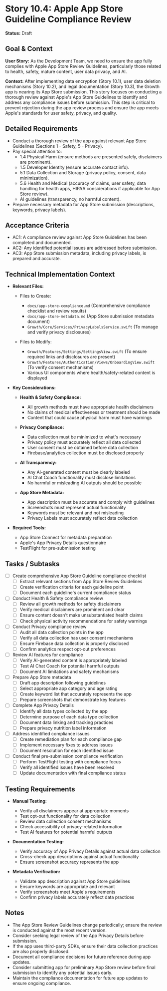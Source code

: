 # Story 10.4: Apple App Store Guideline Compliance Review

**Status:** Draft

## Goal & Context

**User Story:** As the Development Team, we need to ensure the app fully complies with Apple App Store Review Guidelines, particularly those related to health, safety, mature content, user data privacy, and AI.

**Context:** After implementing data encryption (Story 10.1), user data deletion mechanisms (Story 10.2), and legal documentation (Story 10.3), the Growth app is nearing its App Store submission. This story focuses on conducting a thorough review against Apple's App Store Guidelines to identify and address any compliance issues before submission. This step is critical to prevent rejection during the app review process and ensure the app meets Apple's standards for user safety, privacy, and quality.

## Detailed Requirements

- Conduct a thorough review of the app against relevant App Store Guidelines (Sections 1 - Safety, 5 - Privacy).
- Pay special attention to:
  - 1.4 Physical Harm (ensure methods are presented safely, disclaimers are prominent).
  - 1.5 Developer Identity (ensure accurate contact info).
  - 5.1 Data Collection and Storage (privacy policy, consent, data minimization).
  - 5.6 Health and Medical (accuracy of claims, user safety, data handling for health apps, HIPAA considerations if applicable for App Store review).
  - AI guidelines (transparency, no harmful content).
- Prepare necessary metadata for App Store submission (descriptions, keywords, privacy labels).

## Acceptance Criteria

- AC1: A compliance review against App Store Guidelines has been completed and documented.
- AC2: Any identified potential issues are addressed before submission.
- AC3: App Store submission metadata, including privacy labels, is prepared and accurate.

## Technical Implementation Context

- **Relevant Files:**
  - Files to Create: 
    - `docs/app-store-compliance.md` (Comprehensive compliance checklist and review results)
    - `docs/app-store-metadata.md` (App Store submission metadata document)
    - `Growth/Core/Services/PrivacyLabelsService.swift` (To manage and verify privacy disclosures)
  
  - Files to Modify: 
    - `Growth/Features/Settings/SettingsView.swift` (To ensure required links and disclosures are present)
    - `Growth/Features/Authentication/Views/OnboardingView.swift` (To verify consent mechanisms)
    - Various UI components where health/safety-related content is displayed

- **Key Considerations:**
  - **Health & Safety Compliance:**
    - All growth methods must have appropriate health disclaimers
    - No claims of medical effectiveness or treatment should be made
    - Content that could cause physical harm must have warnings
    
  - **Privacy Compliance:**
    - Data collection must be minimized to what's necessary
    - Privacy policy must accurately reflect all data collected
    - User consent must be obtained before data collection
    - Firebase/analytics collection must be disclosed properly
    
  - **AI Transparency:**
    - Any AI-generated content must be clearly labeled
    - AI Chat Coach functionality must disclose limitations
    - No harmful or misleading AI outputs should be possible
    
  - **App Store Metadata:**
    - App description must be accurate and comply with guidelines
    - Screenshots must represent actual functionality
    - Keywords must be relevant and not misleading
    - Privacy Labels must accurately reflect data collection

- **Required Tools:**
  - App Store Connect for metadata preparation
  - Apple's App Privacy Details questionnaire 
  - TestFlight for pre-submission testing

## Tasks / Subtasks

- [ ] Create comprehensive App Store Guideline compliance checklist
  - [ ] Extract relevant sections from App Store Review Guidelines
  - [ ] Create verification criteria for each guideline point
  - [ ] Document each guideline's current compliance status
  
- [ ] Conduct Health & Safety compliance review
  - [ ] Review all growth methods for safety disclaimers
  - [ ] Verify medical disclaimers are prominent and clear
  - [ ] Ensure content doesn't make unsubstantiated health claims
  - [ ] Check physical activity recommendations for safety warnings
  
- [ ] Conduct Privacy compliance review
  - [ ] Audit all data collection points in the app
  - [ ] Verify all data collection has user consent mechanisms
  - [ ] Ensure Firebase data collection is properly disclosed
  - [ ] Confirm analytics respect opt-out preferences
  
- [ ] Review AI features for compliance
  - [ ] Verify AI-generated content is appropriately labeled
  - [ ] Test AI Chat Coach for potential harmful outputs
  - [ ] Document AI limitations and safety mechanisms
  
- [ ] Prepare App Store metadata
  - [ ] Draft app description following guidelines
  - [ ] Select appropriate app category and age rating
  - [ ] Create keyword list that accurately represents the app
  - [ ] Prepare screenshots that demonstrate key features
  
- [ ] Complete App Privacy Details
  - [ ] Identify all data types collected by the app
  - [ ] Determine purpose of each data type collection
  - [ ] Document data linking and tracking practices
  - [ ] Prepare privacy nutrition label information
  
- [ ] Address identified compliance issues
  - [ ] Create remediation plan for each compliance gap
  - [ ] Implement necessary fixes to address issues
  - [ ] Document resolution for each identified issue
  
- [ ] Conduct final pre-submission compliance verification
  - [ ] Perform TestFlight testing with compliance focus
  - [ ] Verify all identified issues have been resolved
  - [ ] Update documentation with final compliance status

## Testing Requirements

- **Manual Testing:**
  - Verify all disclaimers appear at appropriate moments
  - Test opt-out functionality for data collection
  - Review data collection consent mechanisms
  - Check accessibility of privacy-related information
  - Test AI features for potential harmful outputs
  
- **Documentation Testing:**
  - Verify accuracy of App Privacy Details against actual data collection
  - Cross-check app descriptions against actual functionality
  - Ensure screenshot accuracy represents the app
  
- **Metadata Verification:**
  - Validate app description against App Store guidelines
  - Ensure keywords are appropriate and relevant
  - Verify screenshots meet Apple's requirements
  - Confirm privacy labels accurately reflect data practices

## Notes

- The App Store Review Guidelines change periodically; ensure the review is conducted against the most recent version.
- Consider seeking legal review of the App Privacy Details before submission.
- If the app uses third-party SDKs, ensure their data collection practices are also properly disclosed.
- Document all compliance decisions for future reference during app updates.
- Consider submitting app for preliminary App Store review before final submission to identify any potential issues early.
- Maintain the compliance documentation for future app updates to ensure ongoing compliance. 